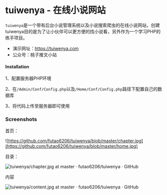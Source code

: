# tuiwenya - 在线小说网站

`tuiwenya`是一个带有后台小说管理系统以及小说搜索爬虫的在线小说网站，创建tuiwenya目的是为了让小伙伴可以更方便的找小说看，另外作为一个学习PHP的练手项目。

- 演示网址：https://tuiwenya.com
- 公众号：桃子推文小站

#### Installation

1、配置服务器PHP环境

2、在`/Admin/Conf/Config.php`以及`/Home/Conf/Config.php`路径下配置自己的数据库

3、将代码上传至服务器即可使用

### Screenshots

首页：

![https://github.com/futao6206/tuiwenya/blob/master/chapter.jpg](https://github.com/futao6206/tuiwenya/blob/master/home.jpg)

目录：

![tuiwenya/chapter.jpg at master · futao6206/tuiwenya · GitHub](https://github.com/futao6206/tuiwenya/blob/master/chapter.jpg)

内容

![tuiwenya/content.jpg at master · futao6206/tuiwenya · GitHub](https://github.com/futao6206/tuiwenya/blob/master/content.jpg)

